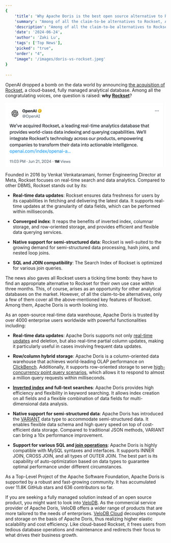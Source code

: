 ```yaml
---
{
    'title': 'Why Apache Doris is the best open source alternative to Rockset',
    'summary': "Among of all the claim-to-be alternatives to Rockset, Apache Doris is one of the few that cover all the key features of Rockset.",
    'description': "Among of all the claim-to-be alternatives to Rockset, Apache Doris is one of the few that cover all the key features of Rockset.",
    'date': '2024-06-24',
    'author': 'Zaki Lu',
    'tags': ['Top News'],
    'picked': "true",
    'order': "4",
    "image": '/images/doris-vs-rockset.jpeg'
}

---
```


<!-- 
Licensed to the Apache Software Foundation (ASF) under one
or more contributor license agreements.  See the NOTICE file
distributed with this work for additional information
regarding copyright ownership.  The ASF licenses this file
to you under the Apache License, Version 2.0 (the
"License"); you may not use this file except in compliance
with the License.  You may obtain a copy of the License at

  http://www.apache.org/licenses/LICENSE-2.0

Unless required by applicable law or agreed to in writing,
software distributed under the License is distributed on an
"AS IS" BASIS, WITHOUT WARRANTIES OR CONDITIONS OF ANY
KIND, either express or implied.  See the License for the
specific language governing permissions and limitations
under the License.
-->

OpenAI dropped a bomb on the data world by announcing [the acquisition of Rockset](https://openai.com/index/openai-acquires-rockset/), a cloud-based, fully managed analytical database. Among all the congratulating voices, one question is raised: **why [Rockset](https://rockset.com)**?

![OpenAI acquisition Rockset](/images/openai-twitter-rockset.png)

Founded in 2016 by Venkat Venkataramani, former Engineering Director at Meta, Rockset focuses on real-time search and data analytics. Compared to other DBMS, Rockset stands out by its:

- **Real-time data updates**: Rockset ensures data freshness for users by its capabilities in fetching and delivering the latest data. It supports real-time updates at the granularity of data fields, which can be performed within milliseconds.

- **Converged index**: It reaps the benefits of inverted index, columnar storage, and row-oriented storage, and provides efficient and flexible data querying services.

- **Native support for semi-structured data**: Rockset is well-suited to the growing demand for semi-structured data processing, hash joins, and nested loop joins.

- **SQL and JOIN compatibility**: The Search Index of Rockset is optimized for various join queries.

The news also gaves all Rockset users a ticking time bomb: they have to find an appropriate alternative to Rockset for their own use case within three months. This, of course, arises as an opportunity for other analytical databases on the market. However, of all the claim-to-be alternatives, only a few of them cover all the above-mentioned key features of Rockset. Among them, Apache Doris is worth looking into.

As an open-source real-time data warehouse, Apache Doris is trusted by over 4000 enterprise users worldwide with powerful functionalities including:

- **Real-time data updates**: Apache Doris supports not only [real-time updates](https://doris.apache.org/docs/table-design/data-model/unique) and deletion, but also real-time partial column updates, making it particularly useful in cases involving frequent data updates.

- **Row/column hybrid storage**: Apache Doris is a column-oriented data warehouse that achieves world-leading OLAP performance on [ClickBench](https://benchmark.clickhouse.com/). Additionally, it supports row-oriented storage to serve [high-concurrency point query scenarios](https://doris.apache.org/docs/query/high-concurrent-point-query/), which allows it to respond to almost a million query requests within milliseconds. 

- **[Inverted index](https://doris.apache.org/docs/table-design/index/inverted-index) and full-text searches**: Apache Doris provides high efficiency and flexibility in keyword searching. It allows index creation on all fields and a flexible combination of data fields for multi-dimensional data analysis.

- **Native support for semi-structured data**: Apache Doris has introduced the [VARIANT](https://doris.apache.org/docs/sql-manual/sql-types/Data-Types/VARIANT) data type to accommodate semi-structured data. It enables flexible data schema and high query speed on top of cost-efficient data storage. Compared to traditional JSON methods, VARIANT can bring a 10x performance improvement.

- **Support for various SQL and [join operations](https://doris.apache.org/docs/query/join-optimization/doris-join-optimization)**: Apache Doris is highly compatible with MySQL syntaxes and interfaces. It supports INNER JOIN, CROSS JOIN, and all types of OUTER JOIN. The best part is its capability of auto-optimization based on data types to guarantee optimal performance under different circumstances.

As a Top-Level Project of the Apache Software Foundation, Apache Doris is supported by a robust and fast-growing community. It has accumulated over 11.8K GitHub stars and 636 contributors so far.

If you are seeking a fully managed solution instead of an open source product, you might want to look into [VeloDB](https://www.velodb.io). As the commercial service provider of Apache Doris, VeloDB offers a wider range of products that are more tailored to the needs of enterprises. [VeloDB Cloud](https://www.velodb.io/cloud) decouples compute and storage on the basis of Apache Doris, thus realizing higher elastic scalability and cost efficiency. Like cloud-based Rockset, it frees users from tedious database operations and maintenance and redirects their focus to what drives their business growth.